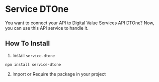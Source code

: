 # Service DTOne

You want to connect your API to Digital Value Services API DTOne? Now, you can use this API service to handle it.

## How To Install

1. Install `service-dtone`

```bash
npm install service-dtone
```

2. Import or Require the package in your project
